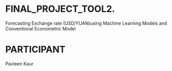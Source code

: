# FINAL_PROJECT_TOOL2.
Forecasting Exchange rate (USD/YUAN)using Machine Learning Models and Conventional Econometric Model
# PARTICIPANT
Pavleen Kaur
